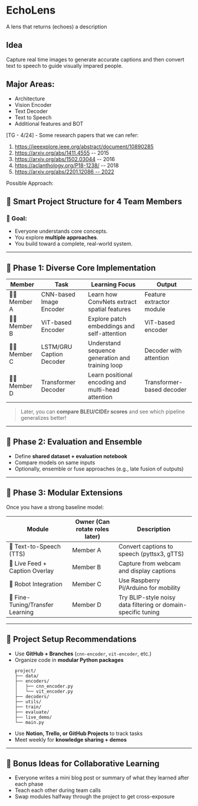 # EchoLens
A lens that returns (echoes) a description

## Idea
Capture real time images to generate accurate captions and then convert text to speech to guide visually impared people.

## Major Areas:
- Architecture
- Vision Encoder
- Text Decoder
- Text to Speech
- Additional features and BOT

[TG - 4/24] - Some research papers that we can refer:
1. https://ieeexplore.ieee.org/abstract/document/10890285
2. https://arxiv.org/abs/1411.4555 -- 2015
3. https://arxiv.org/abs/1502.03044 -- 2016
4. https://aclanthology.org/P18-1238/ -- 2018
5. https://arxiv.org/abs/2201.12086 -- 2022

Possible Approach:

## 🧠 Smart Project Structure for 4 Team Members

### 🎯 Goal:
- Everyone understands core concepts.
- You explore **multiple approaches**.
- You build toward a complete, real-world system.

---

## 🔧 **Phase 1: Diverse Core Implementation**

| Member | Task | Learning Focus | Output |
|--------|------|----------------|--------|
| 👩‍💻 Member A | CNN-based Image Encoder | Learn how ConvNets extract spatial features | Feature extractor module |
| 👨‍💻 Member B | ViT-based Encoder | Explore patch embeddings and self-attention | ViT-based encoder |
| 👩‍💻 Member C | LSTM/GRU Caption Decoder | Understand sequence generation and training loop | Decoder with attention |
| 👨‍💻 Member D | Transformer Decoder | Learn positional encoding and multi-head attention | Transformer-based decoder |

> Later, you can **compare BLEU/CIDEr scores** and see which pipeline generalizes better!

---

## 🧪 Phase 2: Evaluation and Ensemble

- Define **shared dataset + evaluation notebook**
- Compare models on same inputs
- Optionally, ensemble or fuse approaches (e.g., late fusion of outputs)

---

## 🚀 Phase 3: Modular Extensions

Once you have a strong baseline model:

| Module | Owner (Can rotate roles later) | Description |
|--------|-------------------------------|-------------|
| 🎤 Text-to-Speech (TTS) | Member A | Convert captions to speech (pyttsx3, gTTS) |
| 🎥 Live Feed + Caption Overlay | Member B | Capture from webcam and display captions |
| 🤖 Robot Integration | Member C | Use Raspberry Pi/Arduino for mobility |
| 🧠 Fine-Tuning/Transfer Learning | Member D | Try BLIP-style noisy data filtering or domain-specific tuning |

---

## 🧰 Project Setup Recommendations

- Use **GitHub + Branches** (`cnn-encoder`, `vit-encoder`, etc.)
- Organize code in **modular Python packages**
  ```
  project/
  ├── data/
  ├── encoders/
  │   ├── cnn_encoder.py
  │   └── vit_encoder.py
  ├── decoders/
  ├── utils/
  ├── train/
  ├── evaluate/
  ├── live_demo/
  └── main.py
  ```
- Use **Notion, Trello, or GitHub Projects** to track tasks
- Meet weekly for **knowledge sharing + demos**

---

## 🔄 Bonus Ideas for Collaborative Learning

- Everyone writes a mini blog post or summary of what they learned after each phase
- Teach each other during team calls
- Swap modules halfway through the project to get cross-exposure
